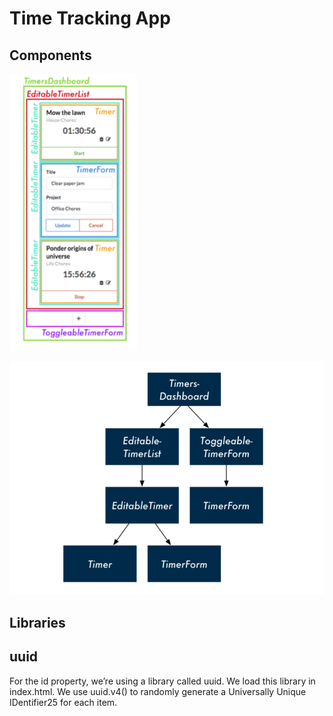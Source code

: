# Time Tracking App

## Components

![components](./docs/images/components.png "Components")

![components treee](./docs/images/components-tree.png "Components Tree")

## Libraries

## uuid

For the id property, we’re using a library called uuid. We load this library in index.html. We use uuid.v4() to randomly generate a Universally Unique IDentifier25 for each item.